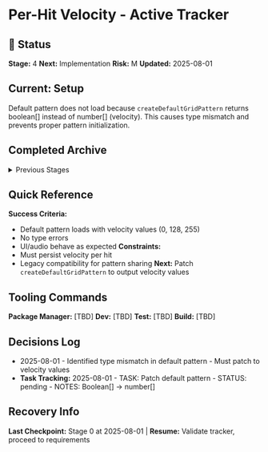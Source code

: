 # Per-Hit Velocity - Active Tracker

## 🎯 Status
**Stage:** 4 **Next:** Implementation **Risk:** M **Updated:** 2025-08-01

## Current: Setup
Default pattern does not load because `createDefaultGridPattern` returns boolean[] instead of number[] (velocity). This causes type mismatch and prevents proper pattern initialization.

## Completed Archive
<details><summary>Previous Stages</summary>
- Stage 0: Setup → feature-tracker.md
- Stage 1: Requirements → requirements.md
- Stage 2: Sizing → sizing-analysis.md
- Stage 3: Specification → technical-spec.md
</details>

## Quick Reference
**Success Criteria:**
- Default pattern loads with velocity values (0, 128, 255)
- No type errors
- UI/audio behave as expected
**Constraints:**
- Must persist velocity per hit
- Legacy compatibility for pattern sharing
**Next:** Patch `createDefaultGridPattern` to output velocity values

## Tooling Commands
**Package Manager:** [TBD]
**Dev:** [TBD]
**Test:** [TBD]
**Build:** [TBD]

## Decisions Log
- 2025-08-01 - Identified type mismatch in default pattern - Must patch to velocity values
- **Task Tracking:** 2025-08-01 - TASK: Patch default pattern - STATUS: pending - NOTES: Boolean[] → number[]

## Recovery Info
**Last Checkpoint:** Stage 0 at 2025-08-01 | **Resume:** Validate tracker, proceed to requirements
